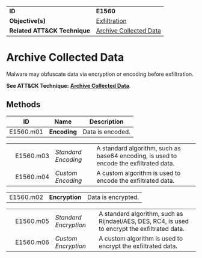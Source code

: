 |||
|---------|------------------------|
|**ID**|**E1560**|
|**Objective(s)**| [Exfiltration](https://github.com/MBCProject/mbc-beta/tree/master/exfiltration)|
|**Related ATT&CK Technique**|[Archive Collected Data](https://attack.mitre.org/techniques/T1560/)|


Archive Collected Data
======================
Malware may obfuscate data via encryption or encoding before exfiltration.

**See ATT&CK Technique:** [**Archive Collected Data**](https://attack.mitre.org/techniques/T1560/).

Methods
-------
|ID|Name|Description|
|-----------------------------|--------|-----------------------------|
|E1560.m01|**Encoding**|Data is encoded.|

| | | | |
|----------|-----------------------------|--------|-----------------------------|
| |E1560.m03|*Standard Encoding*|A standard algorithm, such as base64 encoding, is used to encode the exfiltrated data.|
| |E1560.m04|*Custom Encoding*|A custom algorithm is used to encode the exfiltrated data.|
   
| | | |
|-----------------------------|--------|-----------------------------|
|E1560.m02|**Encryption**|Data is encrypted.| 

| | | | |
|----------|-----------------------------|--------|-----------------------------|
| |E1560.m05|*Standard Encryption*|A standard algorithm, such as Rijndael/AES, DES, RC4, is used to encrypt the exfiltrated data.|
| |E1560.m06|*Custom Encryption*|A custom algorithm is used to encrypt the exfiltrated data.|